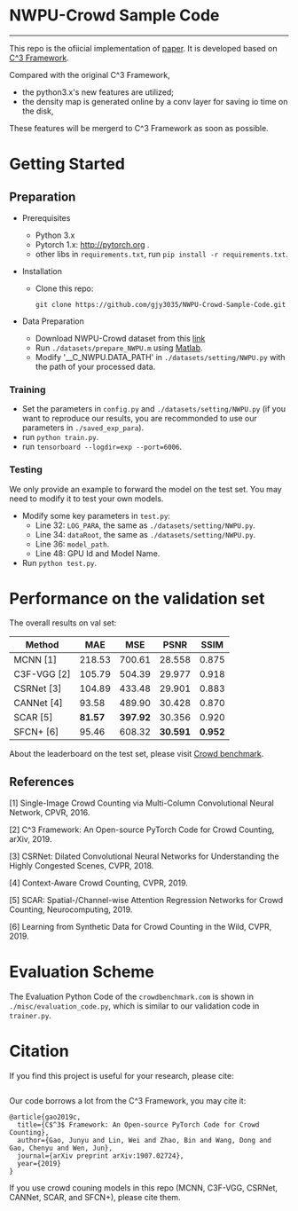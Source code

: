 # NWPU-Crowd Sample Code

---

This repo is the ofiicial implementation of [paper](). It is developed based on [C^3 Framework](). 

Compared with the original C^3 Framework, 
- the python3.x's new features are utilized;
- the density map is generated online by a conv layer for saving io time on the disk, 

These features will be mergerd to C^3 Framework as soon as possible.


# Getting Started

## Preparation
- Prerequisites
  - Python 3.x
  - Pytorch 1.x: http://pytorch.org .
  - other libs in ```requirements.txt```, run ```pip install -r requirements.txt```.

- Installation
  - Clone this repo:
    ```
    git clone https://github.com/gjy3035/NWPU-Crowd-Sample-Code.git
    ```
    
- Data Preparation
  - Download NWPU-Crowd dataset from this [link](https://mailnwpueducn-my.sharepoint.com/personal/gjy3035_mail_nwpu_edu_cn/_layouts/15/onedrive.aspx?id=%2Fpersonal%2Fgjy3035%5Fmail%5Fnwpu%5Fedu%5Fcn%2FDocuments%2F%E8%AE%BA%E6%96%87%E5%BC%80%E6%BA%90%E6%95%B0%E6%8D%AE%2FNWPU%2DCrowd&originalPath=aHR0cHM6Ly9tYWlsbndwdWVkdWNuLW15LnNoYXJlcG9pbnQuY29tLzpmOi9nL3BlcnNvbmFsL2dqeTMwMzVfbWFpbF9ud3B1X2VkdV9jbi9Fc3ViTXA0OHd3SkRpSDBZbFQ4Mk5ZWUJtWTlMMHMtRnByckJjb2FBSmtJMXJ3P3J0aW1lPWdxTkxjV0dTMTBn)
  - Run ```./datasets/prepare_NWPU.m``` using [Matlab](https://www.mathworks.com/).
  - Modify '__C_NWPU.DATA_PATH' in ```./datasets/setting/NWPU.py``` with the path of your processed data.


### Training

- Set the parameters in ```config.py``` and ```./datasets/setting/NWPU.py``` (if you want to reproduce our results, you are recommonded to use our parameters in ```./saved_exp_para```).
- run ```python train.py```.
- run ```tensorboard --logdir=exp --port=6006```.

### Testing

We only provide an example to forward the model on the test set. You may need to modify it to test your own models.

- Modify some key parameters in ```test.py```: 
  - Line 32: ```LOG_PARA```, the same as ```./datasets/setting/NWPU.py```.
  - Line 34: ```dataRoot```, the same as ```./datasets/setting/NWPU.py```.
  - Line 36: ```model_path```.  
  - Line 48: GPU Id and Model Name. 
- Run ```python test.py```.

# Performance on the validation set

The overall results on val set:

|   Method   |  MAE  |  MSE  |  PSNR  |  SSIM  | 
|------------|-------|-------|--------|--------|
| MCNN [1]   | 218.53| 700.61| 28.558 |  0.875 |
| C3F-VGG [2]| 105.79| 504.39| 29.977 |  0.918 |
| CSRNet [3] | 104.89| 433.48| 29.901 |  0.883 |
| CANNet [4] |  93.58| 489.90| 30.428 |  0.870 |
| SCAR [5]   |  **81.57**| **397.92**| 30.356 |  0.920 |
| SFCN+ [6]  |  95.46| 608.32| **30.591** | **0.952**|


About the leaderboard on the test set, please visit [Crowd benchmark](https://crowdbenchmark.com/nwpucrowd.html).  

## References

[1] Single-Image Crowd Counting via Multi-Column Convolutional Neural Network, CPVR, 2016.

[2] C^3 Framework: An Open-source PyTorch Code for Crowd Counting, arXiv, 2019.

[3] CSRNet: Dilated Convolutional Neural Networks for Understanding the Highly Congested Scenes, CVPR, 2018. 

[4] Context-Aware Crowd Counting, CVPR, 2019.

[5] SCAR: Spatial-/Channel-wise Attention Regression Networks for Crowd Counting, Neurocomputing, 2019.

[6] Learning from Synthetic Data for Crowd Counting in the Wild, CVPR, 2019.


# Evaluation Scheme 

The Evaluation Python Code of the ```crowdbenchmark.com``` is shown in ```./misc/evaluation_code.py```, which is similar to our validation code in ```trainer.py```. 

# Citation
If you find this project is useful for your research, please cite:
```

```

Our code borrows a lot from the C^3 Framework, you may cite it:
```
@article{gao2019c,
  title={C$^3$ Framework: An Open-source PyTorch Code for Crowd Counting},
  author={Gao, Junyu and Lin, Wei and Zhao, Bin and Wang, Dong and Gao, Chenyu and Wen, Jun},
  journal={arXiv preprint arXiv:1907.02724},
  year={2019}
}
```
If you use crowd couning models in this repo (MCNN, C3F-VGG, CSRNet, CANNet, SCAR, and SFCN+), please cite them. 


